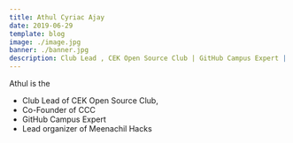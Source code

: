```yaml
---
title: Athul Cyriac Ajay
date: 2019-06-29
template: blog
image: ./image.jpg
banner: ./banner.jpg
description: Club Lead , CEK Open Source Club | GitHub Campus Expert | 
---
```

Athul is the 
- Club Lead of CEK Open Source Club,
- Co-Founder of CCC
- GitHub Campus Expert
- Lead organizer of Meenachil Hacks